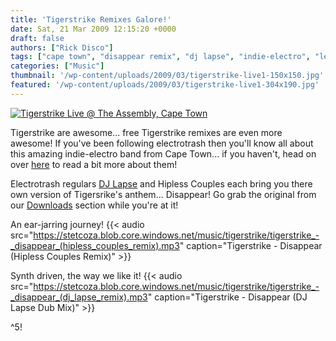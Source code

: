 ```yaml
---
title: 'Tigerstrike Remixes Galore!'
date: Sat, 21 Mar 2009 12:15:20 +0000
draft: false
authors: ["Rick Disco"]
tags: ["cape town", "disappear remix", "dj lapse", "indie-electro", "len cockraft", "remix", "the assembly", "tigerstrike"]
categories: ["Music"]
thumbnail: '/wp-content/uploads/2009/03/tigerstrike-live1-150x150.jpg'
featured: '/wp-content/uploads/2009/03/tigerstrike-live1-304x190.jpg'
---
```


[![Tigerstrike Live @ The Assembly, Cape Town](/wp-content/uploads/2009/03/tigerstrike-live.jpg "Tigerstrike Live @ The Assembly, Cape Town")](/wp-content/uploads/2009/03/tigerstrike-live.jpg)

Tigerstrike are awesome... free Tigerstrike remixes are even more awesome! If you've been following electrotrash then you'll know all about this amazing indie-electro band from Cape Town... if you haven't, head on over [here](/artists/tigerstrike "Tigerstrike") to read a bit more about them!

Electrotrash regulars [DJ Lapse](/artists/dj-lapse "DJ Lapse") and Hipless Couples each bring you there own version of Tigersrike's anthem... Disappear! Go grab the original from our [Downloads](/downloads "electrotrash Downloads") section while you're at it!

An ear-jarring journey!
{{< audio
    src="https://stetcoza.blob.core.windows.net/music/tigerstrike/tigerstrike_-_disappear_(hipless_couples_remix).mp3"
    caption="Tigerstrike - Disappear (Hipless Couples Remix)" >}}

 Synth driven, the way we like it!
 {{< audio
    src="https://stetcoza.blob.core.windows.net/music/tigerstrike/tigerstrike_-_disappear_(dj_lapse_remix).mp3"
    caption="Tigerstrike - Disappear (DJ Lapse Dub Mix)" >}}

^5!